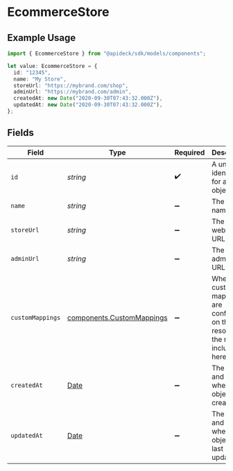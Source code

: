 # EcommerceStore

## Example Usage

```typescript
import { EcommerceStore } from "@apideck/sdk/models/components";

let value: EcommerceStore = {
  id: "12345",
  name: "My Store",
  storeUrl: "https://mybrand.com/shop",
  adminUrl: "https://mybrand.com/admin",
  createdAt: new Date("2020-09-30T07:43:32.000Z"),
  updatedAt: new Date("2020-09-30T07:43:32.000Z"),
};
```

## Fields

| Field                                                                                         | Type                                                                                          | Required                                                                                      | Description                                                                                   | Example                                                                                       |
| --------------------------------------------------------------------------------------------- | --------------------------------------------------------------------------------------------- | --------------------------------------------------------------------------------------------- | --------------------------------------------------------------------------------------------- | --------------------------------------------------------------------------------------------- |
| `id`                                                                                          | *string*                                                                                      | :heavy_check_mark:                                                                            | A unique identifier for an object.                                                            | 12345                                                                                         |
| `name`                                                                                        | *string*                                                                                      | :heavy_minus_sign:                                                                            | The store's name                                                                              | My Store                                                                                      |
| `storeUrl`                                                                                    | *string*                                                                                      | :heavy_minus_sign:                                                                            | The store's website URL                                                                       | https://mybrand.com/shop                                                                      |
| `adminUrl`                                                                                    | *string*                                                                                      | :heavy_minus_sign:                                                                            | The store's admin login URL                                                                   | https://mybrand.com/admin                                                                     |
| `customMappings`                                                                              | [components.CustomMappings](../../models/components/custommappings.md)                        | :heavy_minus_sign:                                                                            | When custom mappings are configured on the resource, the result is included here.             |                                                                                               |
| `createdAt`                                                                                   | [Date](https://developer.mozilla.org/en-US/docs/Web/JavaScript/Reference/Global_Objects/Date) | :heavy_minus_sign:                                                                            | The date and time when the object was created.                                                | 2020-09-30T07:43:32.000Z                                                                      |
| `updatedAt`                                                                                   | [Date](https://developer.mozilla.org/en-US/docs/Web/JavaScript/Reference/Global_Objects/Date) | :heavy_minus_sign:                                                                            | The date and time when the object was last updated.                                           | 2020-09-30T07:43:32.000Z                                                                      |